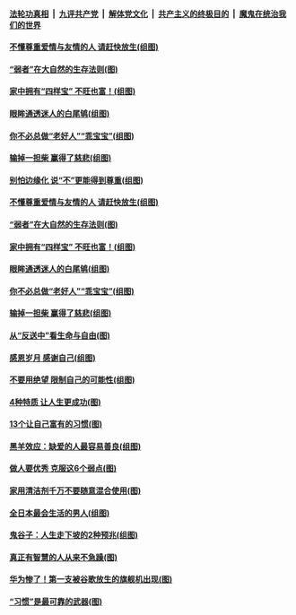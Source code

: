 ####  [法轮功真相](../../../../basic/blob/master/README.md?t=09021139) &nbsp;|&nbsp; [九评共产党](../../../../9ping.md/blob/master/README.md?t=09021139) &nbsp;|&nbsp; [解体党文化](../../../../jtdwh.md/blob/master/README.md?t=09021139)  &nbsp;|&nbsp; [共产主义的终极目的](../../../../gczydzjmd.md/blob/master/README.md?t=09021139) &nbsp;|&nbsp; [魔鬼在统治我们的世界](../../../../mgztzwmdsj.md/blob/master/README.md?t=09021139) 

#### [不懂尊重爱情与友情的人 请赶快放生(组图)](../pages/p8/905758.md?t=09021139) 

#### [“弱者”在大自然的生存法则(图)](../pages/p8/905465.md?t=09021139) 

#### [家中拥有“四样宝” 不旺也富！(组图)](../pages/p8/905766.md?t=09021139) 

#### [眼眸通透迷人的白尾鸲(组图)](../pages/p8/905742.md?t=09021139) 

#### [你不必总做“老好人”“乖宝宝”(组图)](../pages/p8/905417.md?t=09021139) 

#### [输掉一担柴 赢得了慈悲(组图)](../pages/p8/905528.md?t=09021139) 

#### [别怕边缘化 说“不”更能得到尊重(组图)](../pages/p8/905729.md?t=09021139) 

#### [不懂尊重爱情与友情的人 请赶快放生(组图)](../pages/p8/905758.md?t=09021139) 

#### [“弱者”在大自然的生存法则(图)](../pages/p8/905465.md?t=09021139) 

#### [家中拥有“四样宝” 不旺也富！(组图)](../pages/p8/905766.md?t=09021139) 

#### [眼眸通透迷人的白尾鸲(组图)](../pages/p8/905742.md?t=09021139) 

#### [你不必总做“老好人”“乖宝宝”(组图)](../pages/p8/905417.md?t=09021139) 

#### [输掉一担柴 赢得了慈悲(组图)](../pages/p8/905528.md?t=09021139) 

#### [从“反送中”看生命与自由(图)](../pages/p8/905218.md?t=09021139) 

#### [感恩岁月 感谢自己(组图)](../pages/p8/905639.md?t=09021139) 

#### [不要用绝望 限制自己的可能性(组图)](../pages/p8/905416.md?t=09021139) 

#### [4种特质 让人生更成功(图)](../pages/p8/905421.md?t=09021139) 

#### [13个让自己富有的习惯(图)](../pages/p8/905225.md?t=09021139) 

#### [黑羊效应：缺爱的人最容易善良(组图)](../pages/p8/905414.md?t=09021139) 

#### [做人要优秀 克服这6个弱点(图)](../pages/p8/904882.md?t=09021139) 

#### [家用清洁剂千万不要随意混合使用(图)](../pages/p8/905097.md?t=09021139) 

#### [全日本最会生活的男人(组图)](../pages/p8/905157.md?t=09021139) 

#### [鬼谷子：人生走下坡的2种预兆(组图)](../pages/p8/905423.md?t=09021139) 

#### [真正有智慧的人从来不急躁(图)](../pages/p8/905203.md?t=09021139) 

#### [华为惨了！第一支被谷歌放生的旗舰机出现(图)](../pages/p8/905418.md?t=09021139) 

#### [“习惯”是最可靠的武器(图)](../pages/p8/905412.md?t=09021139) 

